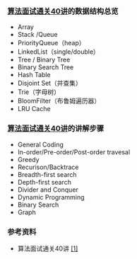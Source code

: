 ### [算法面试通关40讲]()的数据结构总览

- Array
- Stack /Queue
- PriorityQueue（heap）
- LinkedList（single/double）
- Tree / Binary Tree
- Binary Search Tree
- Hash Table
- Disjoint Set（并查集）
- Trie（字母树）
- BloomFilter（布鲁姆遍历器）
- LRU Cache


### [算法面试通关40讲]()的讲解步骤


- General Coding
- In-order/Pre-order/Post-order travesal
- Greedy
- Recurison/Backtrace
- Breadth-first search
- Depth-first search
- Divider and Conquer
- Dynamic Programming
- Binary Search
- Graph


### 参考资料

- 算法面试通关40讲 [[1]](1) 
